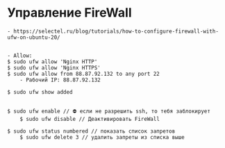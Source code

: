 # Управление FireWall
    - https://selectel.ru/blog/tutorials/how-to-configure-firewall-with-ufw-on-ubuntu-20/


	- Allow:
	$ sudo ufw allow 'Nginx HTTP'
	$ sudo ufw allow 'Nginx HTTPS'
	$ sudo ufw allow from 88.87.92.132 to any port 22
		- Рабочий IP: 88.87.92.132
	
	$ sudo ufw show added


	$ sudo ufw enable // ⛔ если не разрешить ssh, то тебя заблокирует
    	$ sudo ufw disable // Деактивировать FireWall

    $ sudo ufw status numbered // показать список запретов 
        $ sudo ufw delete 3 // удалить запреты из списка выше

